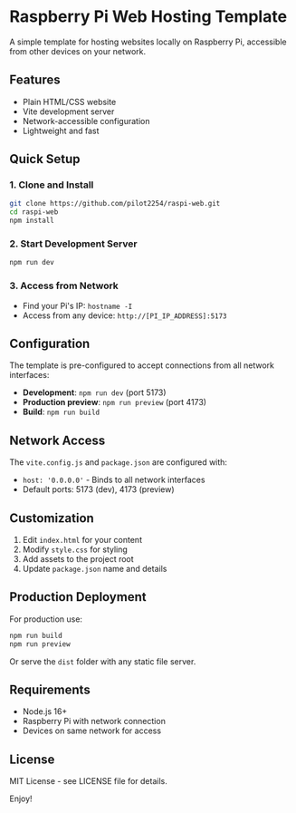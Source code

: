 # Raspberry Pi Web Hosting Template

A simple template for hosting websites locally on Raspberry Pi, accessible from other devices on your network.

## Features

- Plain HTML/CSS website
- Vite development server
- Network-accessible configuration
- Lightweight and fast

## Quick Setup

### 1. Clone and Install
```bash
git clone https://github.com/pilot2254/raspi-web.git
cd raspi-web
npm install
```

### 2. Start Development Server
```bash
npm run dev
```

### 3. Access from Network
- Find your Pi's IP: `hostname -I`
- Access from any device: `http://[PI_IP_ADDRESS]:5173`

## Configuration

The template is pre-configured to accept connections from all network interfaces:

- **Development**: `npm run dev` (port 5173)
- **Production preview**: `npm run preview` (port 4173)
- **Build**: `npm run build`

## Network Access

The `vite.config.js` and `package.json` are configured with:
- `host: '0.0.0.0'` - Binds to all network interfaces
- Default ports: 5173 (dev), 4173 (preview)

## Customization

1. Edit `index.html` for your content
2. Modify `style.css` for styling
3. Add assets to the project root
4. Update `package.json` name and details

## Production Deployment

For production use:
```bash
npm run build
npm run preview
```

Or serve the `dist` folder with any static file server.

## Requirements

- Node.js 16+
- Raspberry Pi with network connection
- Devices on same network for access

## License

MIT License - see LICENSE file for details.

Enjoy!
